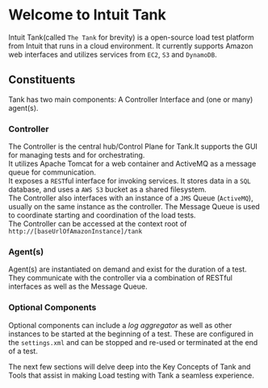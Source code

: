 # Welcome to Intuit Tank

Intuit Tank(called `The Tank` for brevity) is a open-source load test platform from Intuit that runs in a cloud environment. It currently supports Amazon web interfaces and utilizes services from `EC2`, `S3` and `DynamoDB`.

## Constituents
Tank has two main components: A Controller Interface and (one or many) agent(s).

### Controller
The Controller is the central hub/Control Plane for Tank.It supports the GUI for managing tests and for orchestrating.   
It utilizes Apache Tomcat for a web container and ActiveMQ as a message queue for communication.   
It exposes a `REST`ful interface for invoking services. It stores data in a `SQL` database, and uses a `AWS S3` bucket as a shared filesystem.   
The Controller also interfaces with an instance of a `JMS` Queue (`ActiveMQ`), usually on the same instance as the controller. The Message Queue is used to coordinate starting and coordination of the load tests.   
The Controller can be accessed at the context root of `http://[baseUrlOfAmazonInstance]/tank`

### Agent(s)
Agent(s) are instantiated on demand and exist for the duration of a test. They communicate with the controller via a combination of RESTful interfaces as well as the Message Queue.

### Optional Components
Optional components can include a *log aggregator* as well as other instances to be started at the beginning of a test. These are configured in the `settings.xml` and can be stopped and re-used or terminated at the end of a test.

The next few sections will delve deep into the Key Concepts of Tank and Tools that assist in making Load testing with Tank a seamless experience.